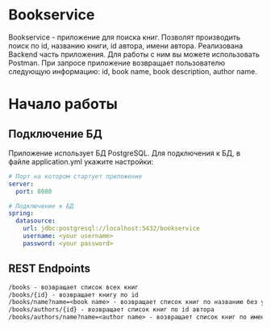 # Bookservice
Bookservice - приложение для поиска книг. Позволят производить поиск по id, названию книги, id автора, имени автора.
Реализована Backend часть приложения. Для работы с ним вы можете использовать Postman. 
При запросе приложение возвращает пользователю следующую информацию: id, book name, book description, author name. 

# Начало работы

## Подключение БД
  Приложение использует БД PostgreSQL.
Для подключения к БД, в файле application.yml укажите настройки:

```yaml
# Порт на котором стартует приложение
server:
  port: 8080

# Подключение к БД
spring:
  datasource:
    url: jdbc:postgresql://localhost:5432/bookservice
    username: <your username>
    password: <your password>
```

## REST Endpoints
```rest
/books - возвращает список всех книг
/books/{id} - возвращает книгу по id
/books/name?name=<book name> - возвращает список книг по названию без учета регистра
/books/authors/{id} - возвращает список книг по id автора
/books/authors/name?name=<author name> - возвращает список книг по имени автора без учета регистра
```

